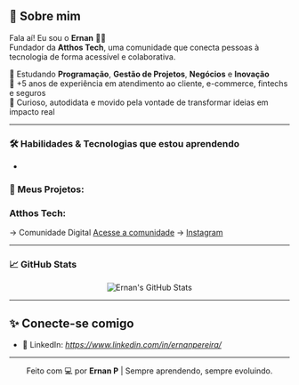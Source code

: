 
## 🚀 Sobre mim

Fala aí! Eu sou o **Ernan** 👨‍💻  
Fundador da **Atthos Tech**, uma comunidade que conecta pessoas à tecnologia de forma acessível e colaborativa.

🔎 Estudando **Programação**, **Gestão de Projetos**, **Negócios** e **Inovação**  
💼 +5 anos de experiência em atendimento ao cliente, e-commerce, fintechs e seguros  
🧠 Curioso, autodidata e movido pela vontade de transformar ideias em impacto real

---

### 🛠️ Habilidades &  Tecnologias que estou aprendendo

-

### 🔗 Meus Projetos:


### **Atthos Tech**:

→ Comunidade Digital [Acesse a comunidade](https://keepo.io/atthostech)
→ [Instagram](https://instagram.com/voce)

---

### 📈 GitHub Stats

<p align="center">
  <img src="https://github-readme-stats.vercel.app/api?username=ernanpereira&show_icons=true&theme=radical" alt="Ernan's GitHub Stats">
</p>

---

## ✨ Conecte-se comigo

- 🔗 LinkedIn: _https://www.linkedin.com/in/ernanpereira/_

---

<p align="center">
  Feito com 💻 por <strong>Ernan P</strong> | Sempre aprendendo, sempre evoluindo.
</p>
